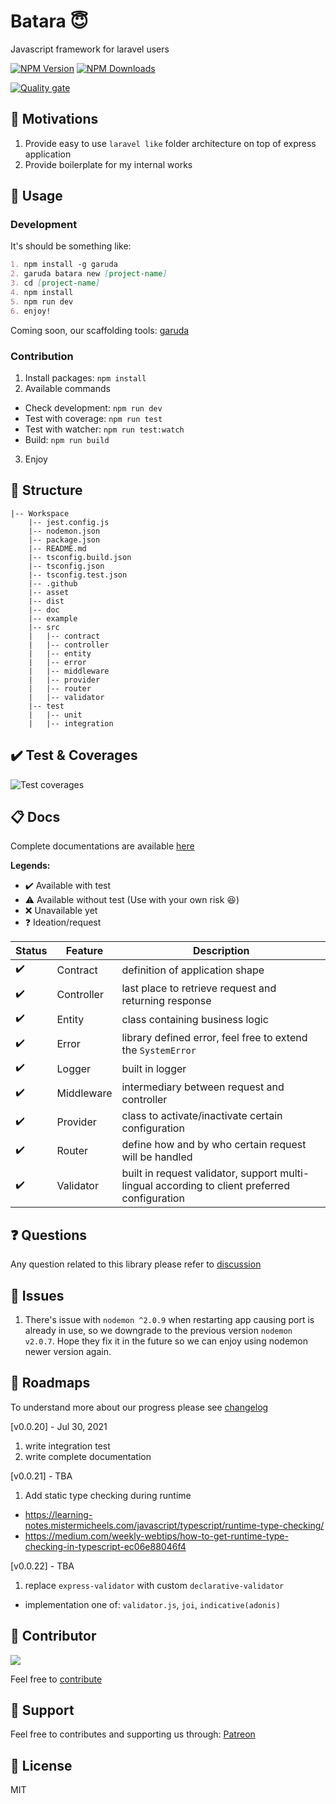 # Batara 😇
Javascript framework for laravel users

  [![NPM Version][npm-image]][npm-url]
  [![NPM Downloads][downloads-image]][downloads-url]
  
[![Quality gate][quality-image]][quality-url]

🤩 Motivations
---
1. Provide easy to use `laravel like` folder architecture on top of express application
2. Provide boilerplate for my internal works

🖖 Usage
---
### Development 
It's should be something like:
```md
1. npm install -g garuda
2. garuda batara new [project-name]
3. cd [project-name]
4. npm install
5. npm run dev
6. enjoy! 
```
Coming soon, our scaffolding tools: [garuda][garuda-repository]

### Contribution
1. Install packages: `npm install`
2. Available commands
- Check development: `npm run dev`
- Test with coverage: `npm run test`
- Test with watcher: `npm run test:watch`
- Build: `npm run build`
3. Enjoy

🧾 Structure
---
```text
|-- Workspace
    |-- jest.config.js
    |-- nodemon.json
    |-- package.json
    |-- README.md
    |-- tsconfig.build.json
    |-- tsconfig.json
    |-- tsconfig.test.json
    |-- .github
    |-- asset
    |-- dist
    |-- doc
    |-- example
    |-- src
    |   |-- contract
    |   |-- controller
    |   |-- entity
    |   |-- error
    |   |-- middleware
    |   |-- provider
    |   |-- router
    |   |-- validator
    |-- test
    |   |-- unit
    |   |-- integration
```

✔️ Test & Coverages
---
![Test coverages][coverage-url]

📋 Docs
---
Complete documentations are available [here][document-url]

**Legends:**
- ✔️ Available with test
- ⚠️ Available without test (Use with your own risk 😆)
- ❌ Unavailable yet
- ❓ Ideation/request

| Status | Feature   | Description |
| --- | ------       | ------      |
| ✔️ | Contract      | definition of application shape |
| ✔️ | Controller    | last place to retrieve request and returning response |
| ✔️ | Entity        | class containing business logic |
| ✔️ | Error         | library defined error, feel free to extend the `SystemError` |
| ✔️ | Logger        | built in logger |
| ✔️ | Middleware    | intermediary between request and controller |
| ✔️ | Provider      | class to activate/inactivate certain configuration |
| ✔️ | Router        | define how and by who certain request will be handled |
| ✔️ | Validator     | built in request validator, support multi-lingual according to client preferred configuration |

❓ Questions
---
Any question related to this library please refer to [discussion][discussion-url]

👀 Issues
---
1. There's issue with `nodemon ^2.0.9` when restarting app causing port is already in use, so we downgrade to the previous version `nodemon v2.0.7`. Hope they fix it in the future so we can enjoy using nodemon newer version again. 

🚀 Roadmaps
---
To understand more about our progress please see [changelog][changelog-url]

[v0.0.20] - Jul 30, 2021
1. write integration test
2. write complete documentation

[v0.0.21] - TBA
1. Add static type checking during runtime 
- https://learning-notes.mistermicheels.com/javascript/typescript/runtime-type-checking/
- https://medium.com/weekly-webtips/how-to-get-runtime-type-checking-in-typescript-ec06e88046f4

[v0.0.22] - TBA
1. replace `express-validator` with custom `declarative-validator`
- implementation one of: `validator.js`, `joi`, `indicative(adonis)`

🤩 Contributor
---
[![](https://github.com/kokoraka.png?size=50)](https://github.com/kokoraka)

Feel free to [contribute][contribute-url]

💖 Support
---
Feel free to contributes and supporting us through: 
[Patreon][patreon-url]

📜 License
---
MIT

[npm-image]: https://img.shields.io/npm/v/batara.svg
[npm-url]: https://npmjs.org/package/batara
[downloads-image]: https://img.shields.io/npm/dm/batara.svg
[downloads-url]: https://npmcharts.com/compare/batara?minimal=true
[coverage-url]: https://github.com/idaman-id/batara/blob/master/asset/image/coverage.png?raw=true
[document-url]: https://github.com/idaman-id/batara/tree/master/doc
[changelog-url]: https://github.com/idaman-id/batara/blob/master/doc/CHANGELOG.md
[contribute-url]: https://github.com/idaman-id/batara/blob/master/doc/CONTRIBUTE.md
[discussion-url]: https://github.com/idaman-id/batara/blob/master/doc/DISCUSSION.md
[garuda-repository]: https://github.com/idaman-id/garuda
[quality-image]: https://sonarcloud.io/api/project_badges/quality_gate?project=idaman-id_batara
[quality-url]: https://sonarcloud.io/dashboard?id=idaman-id_batara
[patreon-url]: https://patreon.com/idaman
